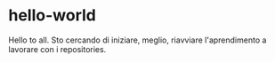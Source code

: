 # hello-world


Hello to all. 
Sto cercando di iniziare, meglio, riavviare l'aprendimento a lavorare con i repositories. 
